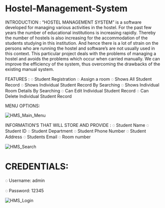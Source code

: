 # Hostel-Management-System

INTRODUCTION  : “HOSTEL MANAGEMENT SYSTEM” is a software developed for managing various activities in the hostel. For the past few years the number of educational institutions is increasing rapidly. Thereby the number of hostels is also increasing for the accommodation of the students studying in this institution. And hence there is a lot of strain on the persons who are running the hostel and software’s are not usually used in this context. This particular project deals with the problems of managing a hostel and avoids the problems which occur when carried manually. We can improve the efficiency of the system, thus overcoming the drawbacks of the existing manual system.

FEATURES :
◌ Student Registration
◌ Assign a room
◌ Shows All Student Record
◌ Shows Individual Student Record By Searching
◌ Shows Individual Room Details By Searching
◌ Can Edit Individual Student Record
◌ Can Delete Individual Student Record

MENU OPTIONS:

![HMS_Main_Menu](https://user-images.githubusercontent.com/119602384/210003846-b558c648-258a-44d1-bd74-1f5b31623b10.png)


INFORMATION’S THAT WILL STORE AND PROVIDE :
◌ Student Name
◌ Student ID
◌ Student Department
◌ Student Phone Number
◌ Student  Address
◌ Students Email
◌ Room number

![HMS_Search](https://user-images.githubusercontent.com/119602384/210004290-d7d3e606-7c59-430f-b66b-e2c4c496f864.png)

# CREDENTIALS:

◌ Username: admin

◌ Password: 12345

![HMS_Login](https://user-images.githubusercontent.com/119602384/210004326-b6613038-c62f-4f10-b082-113ba3d1147c.png)
